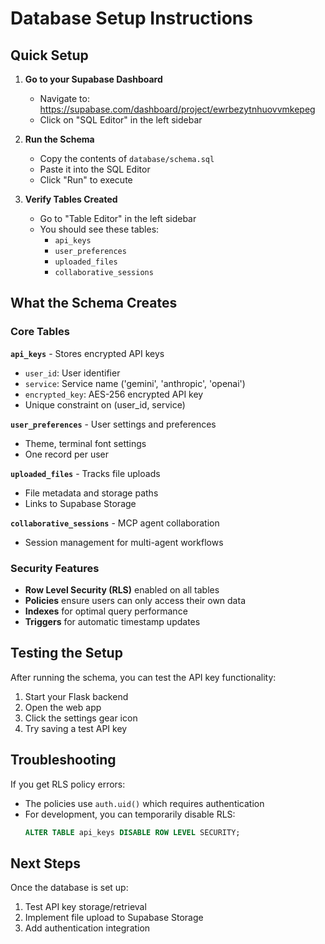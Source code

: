 # Database Setup Instructions

## Quick Setup

1. **Go to your Supabase Dashboard**
   - Navigate to: https://supabase.com/dashboard/project/ewrbezytnhuovvmkepeg
   - Click on "SQL Editor" in the left sidebar

2. **Run the Schema**
   - Copy the contents of `database/schema.sql`
   - Paste it into the SQL Editor
   - Click "Run" to execute

3. **Verify Tables Created**
   - Go to "Table Editor" in the left sidebar
   - You should see these tables:
     - `api_keys`
     - `user_preferences` 
     - `uploaded_files`
     - `collaborative_sessions`

## What the Schema Creates

### Core Tables

**`api_keys`** - Stores encrypted API keys
- `user_id`: User identifier
- `service`: Service name ('gemini', 'anthropic', 'openai')
- `encrypted_key`: AES-256 encrypted API key
- Unique constraint on (user_id, service)

**`user_preferences`** - User settings and preferences
- Theme, terminal font settings
- One record per user

**`uploaded_files`** - Tracks file uploads
- File metadata and storage paths
- Links to Supabase Storage

**`collaborative_sessions`** - MCP agent collaboration
- Session management for multi-agent workflows

### Security Features

- **Row Level Security (RLS)** enabled on all tables
- **Policies** ensure users can only access their own data
- **Indexes** for optimal query performance
- **Triggers** for automatic timestamp updates

## Testing the Setup

After running the schema, you can test the API key functionality:

1. Start your Flask backend
2. Open the web app
3. Click the settings gear icon
4. Try saving a test API key

## Troubleshooting

If you get RLS policy errors:
- The policies use `auth.uid()` which requires authentication
- For development, you can temporarily disable RLS:
  ```sql
  ALTER TABLE api_keys DISABLE ROW LEVEL SECURITY;
  ```

## Next Steps

Once the database is set up:
1. Test API key storage/retrieval
2. Implement file upload to Supabase Storage
3. Add authentication integration 